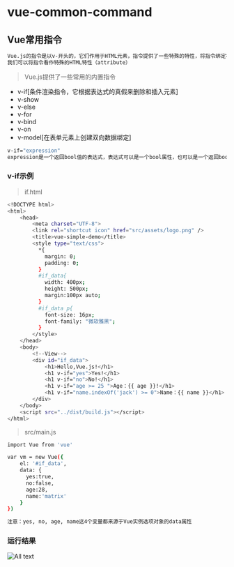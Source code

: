 # vue-common-command

## Vue常用指令

```bash
Vue.js的指令是以v-开头的，它们作用于HTML元素，指令提供了一些特殊的特性，将指令绑定在元素上时，指令会为绑定的目标元素添加一些特殊的行为，
我们可以将指令看作特殊的HTML特性（attribute）
```

>Vue.js提供了一些常用的内置指令

* v-if[条件渲染指令，它根据表达式的真假来删除和插入元素]
* v-show
* v-else
* v-for
* v-bind
* v-on
* v-model[在表单元素上创建双向数据绑定]


```bash
v-if="expression"
expression是一个返回bool值的表达式，表达式可以是一个bool属性，也可以是一个返回bool的运算式
```

### v-if示例

>if.html

```bash
<!DOCTYPE html>
<html>
    <head>
        <meta charset="UTF-8">
        <link rel="shortcut icon" href="src/assets/logo.png" />
        <title>vue-simple-demo</title>
        <style type="text/css">
          *{
            margin: 0;
            padding: 0;
          }
          #if_data{
            width: 400px;
            height: 500px;
            margin:100px auto;
          }
          #if_data p{
            font-size: 16px;
            font-family: "微软雅黑";
          }
        </style>
    </head>
    <body>
        <!--View-->
        <div id="if_data">
            <h1>Hello,Vue.js!</h1>
            <h1 v-if="yes">Yes!</h1>
            <h1 v-if="no">No!</h1>
            <h1 v-if="age >= 25 ">Age：{{ age }}!</h1>
            <h1 v-if="name.indexOf('jack') >= 0">Name：{{ name }}</h1>
        </div>
    </body>
    <script src="../dist/build.js"></script>
</html>
```

>src/main.js

```bash
import Vue from 'vue'

var vm = new Vue({
    el: '#if_data',
    data: {
      yes:true,
      no:false,
      age:28,
      name:'matrix'
    }
})
```

```bash
注意：yes, no, age, name这4个变量都来源于Vue实例选项对象的data属性
```

### 运行结果

![All text](http://ww1.sinaimg.cn/large/dc05ba18gy1fjw07ofjsjj20ut08swej.jpg)
